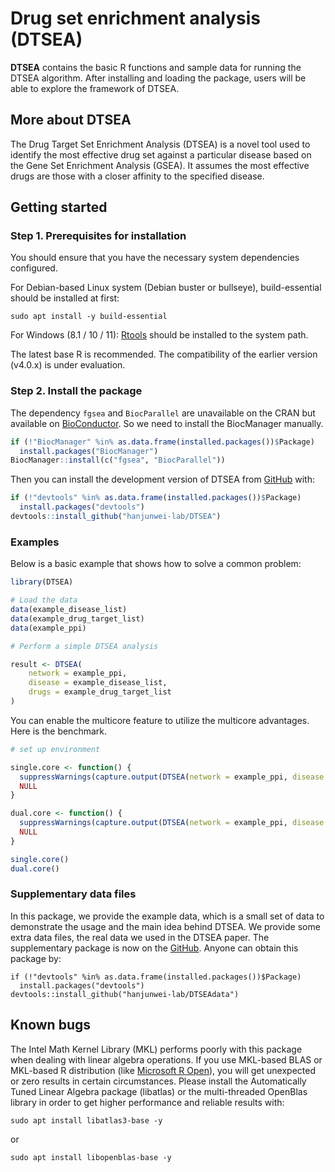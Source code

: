 
# Drug set enrichment analysis (DTSEA)

<!-- badges: start -->
<!-- badges: end -->
**DTSEA** contains the basic R functions and sample data for running the DTSEA algorithm. After installing and loading the package, users will be able to explore the framework of DTSEA. 

## More about DTSEA

The Drug Target Set Enrichment Analysis (DTSEA) is a novel tool used to identify the most effective drug set against a particular disease based on the Gene Set Enrichment Analysis (GSEA). It assumes the most effective drugs are those with a closer affinity to the specified disease. 

## Getting started

### Step 1. Prerequisites for installation

You should ensure that you have the necessary system dependencies configured. 

For Debian-based Linux system (Debian buster or bullseye), build-essential should be installed at first: 

```
sudo apt install -y build-essential
```

For Windows (8.1 / 10 / 11): [Rtools](https://cran.r-project.org/bin/windows/Rtools/) should be installed to the system path. 

The latest base R is recommended. The compatibility of the earlier version (v4.0.x) is under evaluation. 

### Step 2. Install the package

The dependency `fgsea` and `BiocParallel` are unavailable on the CRAN but available on [BioConductor](https://www.bioconductor.org/). So we need to install the BiocManager manually. 

``` r
if (!"BiocManager" %in% as.data.frame(installed.packages())$Package)
  install.packages("BiocManager")
BiocManager::install(c("fgsea", "BiocParallel"))
```
Then you can install the development version of DTSEA from [GitHub](https://github.com/) with:

``` r
if (!"devtools" %in% as.data.frame(installed.packages())$Package)
  install.packages("devtools")
devtools::install_github("hanjunwei-lab/DTSEA")
```

### Examples

Below is a basic example that shows how to solve a common problem:

``` r
library(DTSEA)

# Load the data
data(example_disease_list)
data(example_drug_target_list)
data(example_ppi)

# Perform a simple DTSEA analysis

result <- DTSEA(
    network = example_ppi,
    disease = example_disease_list,
    drugs = example_drug_target_list
)
```

You can enable the multicore feature to utilize the multicore advantages. Here is the benchmark. 

``` r
# set up environment

single.core <- function() {
  suppressWarnings(capture.output(DTSEA(network = example_ppi, disease = example_disease_list, drugs = example_drug_target_list, nproc = 0)))
  NULL
}

dual.core <- function() {
  suppressWarnings(capture.output(DTSEA(network = example_ppi, disease = example_disease_list, drugs = example_drug_target_list, nproc = 10)))
  NULL
}

single.core()
dual.core()
```

### Supplementary data files

In this package, we provide the example data, which is a small set of data to demonstrate the usage and the main idea behind DTSEA. 
We provide some extra data files, the real data we used in the DTSEA paper. 
The supplementary package is now on the [GitHub](https://github.com/hanjunwei-lab/DTSEAdata). Anyone can obtain this package by:

```{r echo=FALSE}
if (!"devtools" %in% as.data.frame(installed.packages())$Package)
  install.packages("devtools")
devtools::install_github("hanjunwei-lab/DTSEAdata")
```

## Known bugs

The Intel Math Kernel Library (MKL) performs poorly with this package when dealing with linear algebra operations. If you use MKL-based BLAS or MKL-based R distribution (like [Microsoft R Open](https://mran.microsoft.com/)), you will get unexpected or zero results in certain circumstances. Please install the Automatically Tuned Linear Algebra package (libatlas) or the multi-threaded OpenBlas library in order to get higher performance and reliable results with:

```
sudo apt install libatlas3-base -y
```
or
```
sudo apt install libopenblas-base -y
```
